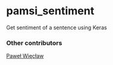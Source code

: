 # pamsi_sentiment

Get sentiment of a sentence using Keras

### Other contributors
[Paweł Więcław](https://github.com/pawciow)
